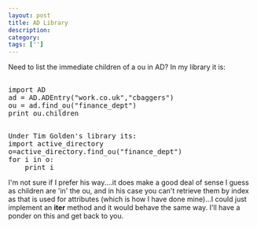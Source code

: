 ```yaml
---
layout: post
title: AD Library
description: 
category:
tags: ['']
---
```


Need to list the immediate children of a ou in AD?
In my library it is:
<pre class="brush: python;"> 
import AD
ad = AD.ADEntry("work.co.uk","cbaggers")
ou = ad.find_ou("finance_dept")
print ou.children
</pre>
<pre class="brush: python;"> 
Under Tim Golden's library its:
import active_directory
o=active_directory.find_ou("finance_dept")
for i in o:
	print i
</pre>

I'm not sure if I prefer his way....it does make a good deal of sense I guess as children are 'in' the ou, and in his case you can't retrieve them by index as that is used for attributes (which is how I have done mine)...I could just implement an __iter__ method and it would behave the same way.
I'll have a ponder on this and get back to you.